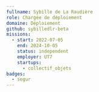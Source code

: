 ```yaml
---
fullname: Sybille de La Raudière
role: Chargée de déploiement
domaine: Déploiement
github: sybilledlr-beta
missions:
  - start: 2022-07-05
    end: 2024-10-05
    status: independent
    employer: UT7
    startups:
      - collectif_objets
badges:
  - segur
---
```

